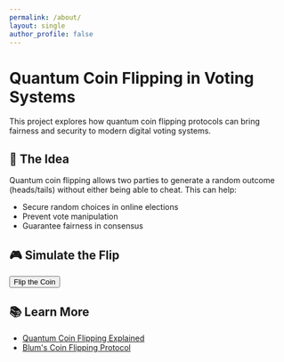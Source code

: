 ```yaml
---
permalink: /about/
layout: single
author_profile: false
---
```


<h1>Quantum Coin Flipping in Voting Systems</h1>

<p>This project explores how quantum coin flipping protocols can bring fairness and security to modern digital voting systems.</p>

<h2>🧠 The Idea</h2>
<p>Quantum coin flipping allows two parties to generate a random outcome (heads/tails) without either being able to cheat. This can help:</p>
<ul>
  <li>Secure random choices in online elections</li>
  <li>Prevent vote manipulation</li>
  <li>Guarantee fairness in consensus</li>
</ul>

<h2>🎮 Simulate the Flip</h2>
<button onclick="flipCoin()">Flip the Coin</button>
<p id="result" style="font-size: 24px;"></p>

<script>
  function flipCoin() {
    const result = Math.random() < 0.5 ? "🪙 Heads (|0⟩)" : "🪙 Tails (|1⟩)";
    document.getElementById("result").innerText = result;
  }
</script>

<h2>📚 Learn More</h2>
<ul>
  <li><a href="https://quantum.country/qcvc">Quantum Coin Flipping Explained</a></li>
  <li><a href="https://arxiv.org/abs/quant-ph/9906108">Blum's Coin Flipping Protocol</a></li>
</ul>
